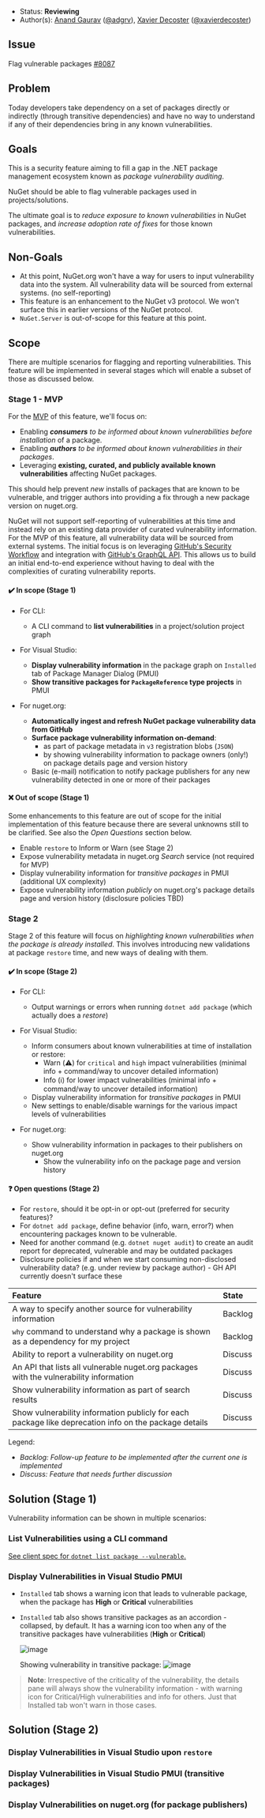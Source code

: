 * Status: **Reviewing**
* Author(s): [Anand Gaurav](https://github.com/anangaur) ([@adgrv](https://twitter.com/adgrv)), [Xavier Decoster](https://github.com/xavierdecoster) ([@xavierdecoster](https://twitter.com/xavierdecoster))

## Issue

Flag vulnerable packages [#8087](https://github.com/NuGet/Home/issues/8087)

## Problem

Today developers take dependency on a set of packages directly or indirectly (through transitive dependencies) and have no way to understand if any of their dependencies bring in any known vulnerabilities.

## Goals

This is a security feature aiming to fill a gap in the .NET package management ecosystem known as *package vulnerability auditing*.

NuGet should be able to flag vulnerable packages used in projects/solutions.

The ultimate goal is to *reduce exposure to known vulnerabilities* in NuGet packages, and *increase adoption rate of fixes* for those known vulnerabilities.

## Non-Goals

* At this point, NuGet.org won't have a way for users to input vulnerability data into the system. All vulnerability data will be sourced from external systems. (no self-reporting)
* This feature is an enhancement to the NuGet v3 protocol. We won't surface this in earlier versions of the NuGet protocol.
* `NuGet.Server` is out-of-scope for this feature at this point.

## Scope

There are multiple scenarios for flagging and reporting vulnerabilities. This feature will be implemented in several stages which will enable a subset of those as discussed below.

### Stage 1 - MVP

For the [MVP](https://en.wikipedia.org/wiki/Minimum_viable_product) of this feature, we'll focus on:

* Enabling ***consumers** to be informed about known vulnerabilities before installation* of a package.
* Enabling ***authors** to be informed about known vulnerabilities in their packages*.
* Leveraging **existing, curated, and publicly available known vulnerabilities** affecting NuGet packages.

This should help prevent *new* installs of packages that are known to be vulnerable, and trigger authors into providing a fix through a new package version on nuget.org.

NuGet will not support self-reporting of vulnerabilities at this time and instead rely on an existing data provider of curated vulnerability information. For the MVP of this feature, all vulnerability data will be sourced from external systems. The initial focus is on leveraging [GitHub's Security Workflow](https://github.com/features/security) and integration with [GitHub's GraphQL API](https://developer.github.com/v4/). This allows us to build an initial end-to-end experience without having to deal with the complexities of curating vulnerability reports.

#### ✔️ In scope (Stage 1)

* For CLI:
  * A CLI command to **list vulnerabilities** in a project/solution project graph

* For Visual Studio:
  * **Display vulnerability information** in the package graph on `Installed` tab of Package Manager Dialog (PMUI)
  * **Show transitive packages for `PackageReference` type projects** in PMUI

* For nuget.org:
  * **Automatically ingest and refresh NuGet package vulnerability data from GitHub**
  * **Surface package vulnerability information on-demand**:
    * as part of package metadata in `v3` registration blobs (`JSON`)
    * by showing vulnerability information to package owners (only!) on package details page and version history
  * Basic (e-mail) notification to notify package publishers for any new vulnerability detected in one or more of their packages

#### ❌ Out of scope (Stage 1)

Some enhancements to this feature are out of scope for the initial implementation of this feature because there are several unknowns still to be clarified. See also the *Open Questions* section below.

* Enable `restore` to Inform or Warn (see Stage 2)
* Expose vulnerability metadata in nuget.org *Search* service (not required for MVP)
* Display vulnerability information for *transitive packages* in PMUI (additional UX complexity)
* Expose vulnerability information *publicly* on nuget.org's package details page and version history (disclosure policies TBD)

### Stage 2

Stage 2 of this feature will focus on *highlighting known vulnerabilities when the package is already installed*. This involves introducing new validations at package `restore` time, and new ways of dealing with them.

#### ✔️ In scope (Stage 2)

* For CLI:
  * Output warnings or errors when running `dotnet add package` (which actually does a *restore*)

* For Visual Studio:
  * Inform consumers about known vulnerabilities at time of installation or restore:
    * Warn (⚠️) for `critical` and `high` impact vulnerabilities (minimal info + command/way to uncover detailed information)
    * Info (ℹ️) for lower impact vulnerabilities (minimal info + command/way to uncover detailed information)
  * Display vulnerability information for *transitive packages* in PMUI
  * New settings to enable/disable warnings for the various impact levels of vulnerabilities

* For nuget.org:
  * Show vulnerability information in packages to their publishers on nuget.org
    * Show the vulnerability info on the package page and version history

#### ❓ Open questions (Stage 2)

* For `restore`, should it be opt-in or opt-out (preferred for security features)?
* For `dotnet add package`, define behavior (info, warn, error?) when encountering packages known to be vulnerable.
* Need for another command (e.g. `dotnet nuget audit`) to create an audit report for deprecated, vulnerable and may be outdated packages
* Disclosure policies if and when we start consuming non-disclosed vulnerability data? (e.g. under review by package author) - GH API currently doesn't surface these

| Feature | State |
|:--- |:--- |
| A way to specify another source for vulnerability information | Backlog |
| `why` command to understand why a package is shown as a dependency for my project | Backlog |
| Ability to report a vulnerability on nuget.org | Discuss |
| An API that lists all vulnerable nuget.org packages with the vulnerability information | Discuss |
| Show vulnerability information as part of search results | Discuss |
| Show vulnerability information publicly for each package like deprecation info on the package details | Discuss |

Legend:

* *Backlog: Follow-up feature to be implemented after the current one is implemented*
* *Discuss: Feature that needs further discussion*

## Solution (Stage 1)

Vulnerability information can be shown in multiple scenarios:

### List Vulnerabilities using a CLI command

[See client spec for `dotnet list package --vulnerable`.](https://github.com/NuGet/Home/wiki/dotnet-list-package---vulnerable)

### Display Vulnerabilities in Visual Studio PMUI

* `Installed` tab shows a warning icon that leads to vulnerable package, when the package has **High** or **Critical** vulnerabilities
* `Installed` tab also shows transitive packages as an accordion - collapsed, by default. It has a warning icon too when any of the transitive packages have vulnerabilities (**High** or **Critical**)

   ![image](https://user-images.githubusercontent.com/14800916/65348883-057af680-db97-11e9-8a2a-b02be76c9668.png)

   Showing vulnerability in transitive package:
   ![image](https://user-images.githubusercontent.com/14800916/65349163-9f42a380-db97-11e9-8de5-c81613e47d5d.png)

> **Note**: Irrespective of the criticality of the vulnerability, the details pane will always show the vulnerability information - with warning icon for Critical/High vulnerabilities and info for others. Just that Installed tab won't warn in those cases.

## Solution (Stage 2)

### Display Vulnerabilities in Visual Studio upon `restore`

### Display Vulnerabilities in Visual Studio PMUI (transitive packages)

### Display Vulnerabilities on nuget.org (for package publishers)
